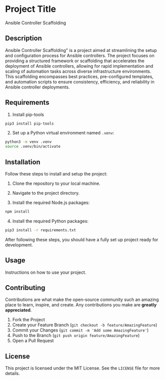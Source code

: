 # Project Title

Ansible Controller Scaffolding

## Description

Ansible Controller Scaffolding" is a project aimed at streamlining the setup and
configuration process for Ansible controllers. The project focuses on providing
a structured framework or scaffolding that accelerates the deployment of Ansible
controllers, allowing for rapid implementation and scaling of automation tasks
across diverse infrastructure environments. This scaffolding encompasses best
practices, pre-configured templates, and automation scripts to ensure
consistency, efficiency, and reliability in Ansible controller deployments.

## Requirements

1. Install pip-tools

```bash
pip3 install pip-tools
```

2. Set up a Python virtual environment named `.venv`:

```bash
python3 -m venv .venv
source .venv/bin/activate
```

## Installation

Follow these steps to install and setup the project:

1. Clone the repository to your local machine.

2. Navigate to the project directory.

3. Install the required Node.js packages:

```bash
npm install
```

4. Install the required Python packages:

```bash
pip3 install -r requirements.txt
```

After following these steps, you should have a fully set up project ready for
development.

## Usage

Instructions on how to use your project.

## Contributing

Contributions are what make the open-source community such an amazing place to
learn, inspire, and create. Any contributions you make are **greatly
appreciated**.

1. Fork the Project
2. Create your Feature Branch (`git checkout -b feature/AmazingFeature`)
3. Commit your Changes (`git commit -m 'Add some AmazingFeature'`)
4. Push to the Branch (`git push origin feature/AmazingFeature`)
5. Open a Pull Request

## License

This project is licensed under the MIT License. See the `LICENSE` file for more
details.
